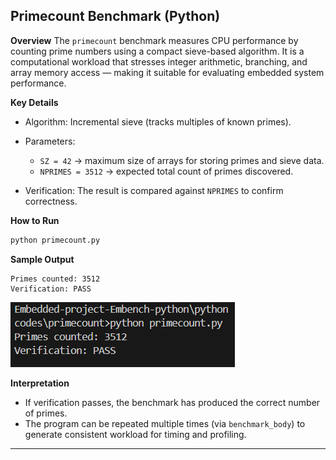 

## Primecount Benchmark (Python)

**Overview**
The `primecount` benchmark measures CPU performance by counting prime numbers using a compact sieve-based algorithm. It is a computational workload that stresses integer arithmetic, branching, and array memory access — making it suitable for evaluating embedded system performance.

**Key Details**

* Algorithm: Incremental sieve (tracks multiples of known primes).
* Parameters:

  * `SZ = 42` → maximum size of arrays for storing primes and sieve data.
  * `NPRIMES = 3512` → expected total count of primes discovered.
* Verification: The result is compared against `NPRIMES` to confirm correctness.

**How to Run**

```bash
python primecount.py
```

**Sample Output**

```
Primes counted: 3512
Verification: PASS
```
![alt text](image.png)


**Interpretation**

* If verification passes, the benchmark has produced the correct number of primes.
* The program can be repeated multiple times (via `benchmark_body`) to generate consistent workload for timing and profiling.

---

